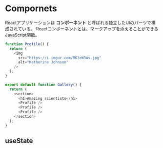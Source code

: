 # Compornets
Reactアプリケーションは __コンポーネント__ と呼ばれる独立したUIのパーツで構成されている。
Reactコンポーネントとは、マークアップを添えることができるJavaScript関数。

```javascript:App.js
function Profile() {
  return (
    <img
      src="https://i.imgur.com/MK3eW3As.jpg"
      alt="Katherine Johnson"
    />
  );
}

export default function Gallery() {
  return (
    <section>
      <h1>Amazing scientists</h1>
      <Profile />
      <Profile />
      <Profile />
    </section>
  );
}
```

## useState
